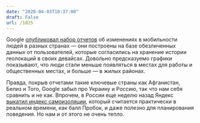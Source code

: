```yaml
---
date: "2020-04-03T10:37:00"
draft: False
url: /1025
---
```


Google [опубликовал набор отчетов](https://www.google.com/covid19/mobility/) об изменениях в мобильности людей в разных странах — они построены на базе обезличенных данных от пользователей, которые согласились на хранение истории геолокаций в своих девайсах. Довольно предсказуемо графики показывают, что люди стали меньше появляться в местах для работы и общественных местах, и больше — в жилых районах.

Правда, покрыв отчетами такие ключевые страны как Афганистан, Белиз и Того, Google забыл про Украину и Россию, так что нам себя сравнить и не как. Впрочем, в России еще неделю назад Яндекс [выкатил индекс самоизоляции](https://yandex.ru/maps/covid19/isolation?ll=41.775580%2C54.894027&z=3), который считается практически в реальном времени, как балл Пробок, и даже полезно для планирования поведения. Но нам и от этого не очень тепло.
